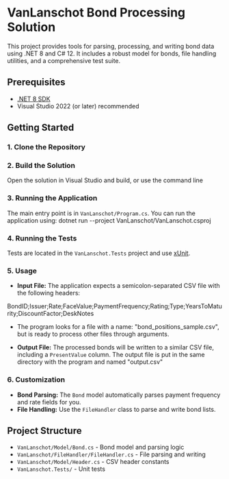 # VanLanschot Bond Processing Solution

This project provides tools for parsing, processing, and writing bond data using .NET 8 and C# 12. It includes a robust model for bonds, file handling utilities, and a comprehensive test suite.

## Prerequisites

- [.NET 8 SDK](https://dotnet.microsoft.com/download/dotnet/8.0)
- Visual Studio 2022 (or later) recommended

## Getting Started

### 1. Clone the Repository

### 2. Build the Solution

Open the solution in Visual Studio and build, or use the command line

### 3. Running the Application

The main entry point is in `VanLanschot/Program.cs`. You can run the application using:
dotnet run --project VanLanschot/VanLanschot.csproj

### 4. Running the Tests

Tests are located in the `VanLanschot.Tests` project and use [xUnit](https://xunit.net/).

### 5. Usage

- **Input File:** The application expects a semicolon-separated CSV file with the following headers:

BondID;Issuer;Rate;FaceValue;PaymentFrequency;Rating;Type;YearsToMaturity;DiscountFactor;DeskNotes

- The program looks for a file with a name: "bond_positions_sample.csv", but is ready to process other files through arguments.

- **Output File:** The processed bonds will be written to a similar CSV file, including a `PresentValue` column. The output file is put in the same directory with the program and named "output.csv"

### 6. Customization

- **Bond Parsing:** The `Bond` model automatically parses payment frequency and rate fields for you.
- **File Handling:** Use the `FileHandler` class to parse and write bond lists.

## Project Structure

- `VanLanschot/Model/Bond.cs` - Bond model and parsing logic
- `VanLanschot/FileHandler/FileHandler.cs` - File parsing and writing
- `VanLanschot/Model/Header.cs` - CSV header constants
- `VanLanschot.Tests/` - Unit tests
